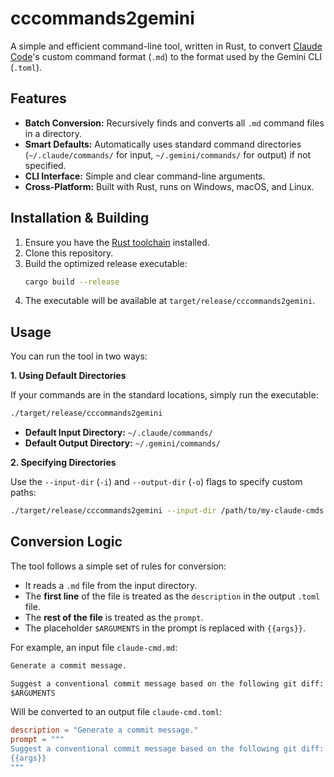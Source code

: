 # cccommands2gemini

A simple and efficient command-line tool, written in Rust, to convert [Claude Code](https://www.anthropic.com/product)'s custom command format (`.md`) to the format used by the Gemini CLI (`.toml`).

## Features

-   **Batch Conversion:** Recursively finds and converts all `.md` command files in a directory.
-   **Smart Defaults:** Automatically uses standard command directories (`~/.claude/commands/` for input, `~/.gemini/commands/` for output) if not specified.
-   **CLI Interface:** Simple and clear command-line arguments.
-   **Cross-Platform:** Built with Rust, runs on Windows, macOS, and Linux.

## Installation & Building

1.  Ensure you have the [Rust toolchain](https://www.rust-lang.org/tools/install) installed.
2.  Clone this repository.
3.  Build the optimized release executable:
    ```bash
    cargo build --release
    ```
4.  The executable will be available at `target/release/cccommands2gemini`.

## Usage

You can run the tool in two ways:

**1. Using Default Directories**

If your commands are in the standard locations, simply run the executable:

```bash
./target/release/cccommands2gemini
```

-   **Default Input Directory:** `~/.claude/commands/`
-   **Default Output Directory:** `~/.gemini/commands/`

**2. Specifying Directories**

Use the `--input-dir` (`-i`) and `--output-dir` (`-o`) flags to specify custom paths:

```bash
./target/release/cccommands2gemini --input-dir /path/to/my-claude-cmds --output-dir /path/to/my-gemini-cmds
```

## Conversion Logic

The tool follows a simple set of rules for conversion:

-   It reads a `.md` file from the input directory.
-   The **first line** of the file is treated as the `description` in the output `.toml` file.
-   The **rest of the file** is treated as the `prompt`.
-   The placeholder `$ARGUMENTS` in the prompt is replaced with `{{args}}`.

For example, an input file `claude-cmd.md`:

```markdown
Generate a commit message.

Suggest a conventional commit message based on the following git diff:
$ARGUMENTS
```

Will be converted to an output file `claude-cmd.toml`:

```toml
description = "Generate a commit message."
prompt = """
Suggest a conventional commit message based on the following git diff:
{{args}}
"""
```
